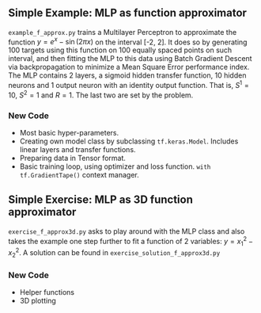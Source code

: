 ## Simple Example: MLP as function approximator

`example_f_approx.py` trains a Multilayer Perceptron to approximate the function $y = e^x - \sin(2 \pi x)$ on the interval [-2, 2]. It does so by generating 100 targets using this function on 100 equally spaced points on such interval, and then fitting the MLP to this data using Batch Gradient Descent via backpropagation to minimize a Mean Square Error performance index. The MLP contains 2 layers, a sigmoid hidden transfer function, 10 hidden neurons and 1 output neuron with an identity output function. That is, $S^1 = 10$, $S^2 = 1$ and $R=1$. The last two are set by the problem.

### New Code

- Most basic hyper-parameters.
- Creating own model class by subclassing `tf.keras.Model`. Includes linear layers and transfer functions.
- Preparing data in Tensor format.
- Basic training loop, using optimizer and loss function. `with tf.GradientTape()` context manager.

## Simple Exercise: MLP as 3D function approximator

`exercise_f_approx3d.py` asks to play around with the MLP class and also takes the example one step further to fit a function of 2 variables: $y = x_1^2 - x_2^2$. A solution can be found in `exercise_solution_f_approx3d.py`

### New Code

- Helper functions
- 3D plotting
